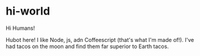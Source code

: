 # hi-world

Hi Humans!

Hubot here! I like Node, js, adn Coffeescript (that's what I'm made of!).
I've had tacos on the moon and find them far superior to Earth tacos. 
